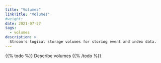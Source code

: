 ```yaml
---
title: "Volumes"
linkTitle: "Volumes"
#weight:
date: 2021-07-27
tags:
  - volumes
description: >
  Stroom's logical storage volumes for storing event and index data.
---
```


{{% todo %}}
Describe volumes
{{% /todo %}}
